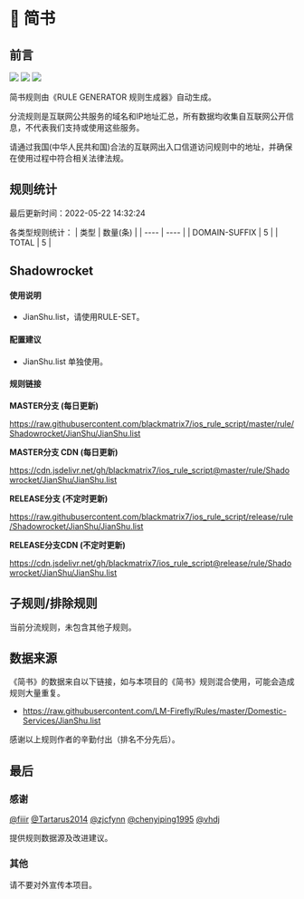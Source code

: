 # 🧸 简书

## 前言

![](https://shields.io/badge/-移除重复规则-ff69b4) ![](https://shields.io/badge/-DOMAIN与DOMAIN--SUFFIX合并-green) ![](https://shields.io/badge/-IP--CIDR(6)合并-blueviolet) 

简书规则由《RULE GENERATOR 规则生成器》自动生成。

分流规则是互联网公共服务的域名和IP地址汇总，所有数据均收集自互联网公开信息，不代表我们支持或使用这些服务。

请通过我国(中华人民共和国)合法的互联网出入口信道访问规则中的地址，并确保在使用过程中符合相关法律法规。

## 规则统计

最后更新时间：2022-05-22 14:32:24

各类型规则统计：
| 类型 | 数量(条)  | 
| ---- | ----  |
| DOMAIN-SUFFIX | 5  | 
| TOTAL | 5  | 


## Shadowrocket 

#### 使用说明
- JianShu.list，请使用RULE-SET。

#### 配置建议
- JianShu.list 单独使用。

#### 规则链接
**MASTER分支 (每日更新)**

https://raw.githubusercontent.com/blackmatrix7/ios_rule_script/master/rule/Shadowrocket/JianShu/JianShu.list

**MASTER分支 CDN (每日更新)**

https://cdn.jsdelivr.net/gh/blackmatrix7/ios_rule_script@master/rule/Shadowrocket/JianShu/JianShu.list

**RELEASE分支 (不定时更新)**

https://raw.githubusercontent.com/blackmatrix7/ios_rule_script/release/rule/Shadowrocket/JianShu/JianShu.list

**RELEASE分支CDN (不定时更新)**

https://cdn.jsdelivr.net/gh/blackmatrix7/ios_rule_script@release/rule/Shadowrocket/JianShu/JianShu.list

## 子规则/排除规则


当前分流规则，未包含其他子规则。

## 数据来源

《简书》的数据来自以下链接，如与本项目的《简书》规则混合使用，可能会造成规则大量重复。

- https://raw.githubusercontent.com/LM-Firefly/Rules/master/Domestic-Services/JianShu.list


感谢以上规则作者的辛勤付出（排名不分先后）。

## 最后

### 感谢

[@fiiir](https://github.com/fiiir) [@Tartarus2014](https://github.com/Tartarus2014) [@zjcfynn](https://github.com/zjcfynn) [@chenyiping1995](https://github.com/chenyiping1995) [@vhdj](https://github.com/vhdj)

提供规则数据源及改进建议。

### 其他

请不要对外宣传本项目。